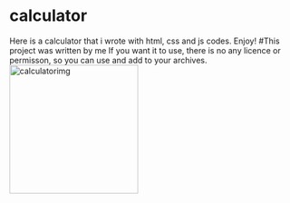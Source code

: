 # calculator
Here is a calculator that i wrote with html, css and js codes. Enjoy!
#This project was written by me
If you want it to use, there is no any licence or permisson, so you can use and add to your archives.
<img width="227" alt="calculatorimg" src="https://user-images.githubusercontent.com/121817506/225990857-bcc9a381-7571-4ff0-9780-76dc58104b55.png">
